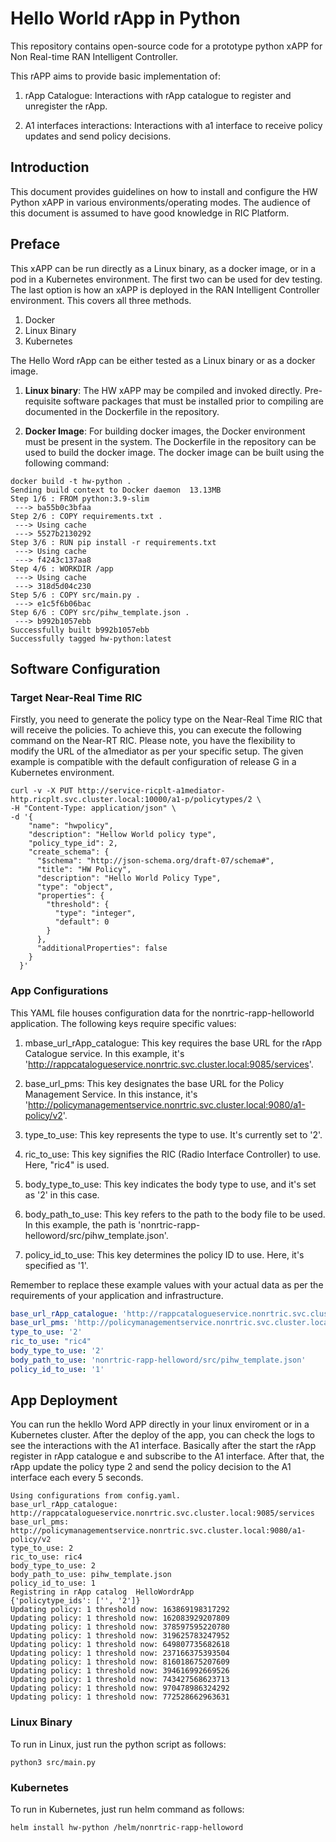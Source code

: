 # Hello World rApp in Python
This repository contains open-source code for a prototype python xAPP for Non Real-time RAN Intelligent Controller.

This rAPP aims to provide basic implementation of:
1. rApp Catalogue: Interactions with rApp catalogue to register and unregister the rApp.

2. A1 interfaces interactions: Interactions with a1 interface to receive policy updates and send policy decisions.

## Introduction
This document provides guidelines on how to install and configure the HW Python xAPP in various environments/operating modes.
The audience of this document is assumed to have good knowledge in RIC Platform.

## Preface
This xAPP can be run directly as a Linux binary, as a docker image, or in a pod in a Kubernetes environment.  The first
two can be used for dev testing. The last option is how an xAPP is deployed in the RAN Intelligent Controller environment.
This covers all three methods. 

1. Docker 
2. Linux Binary
3. Kubernetes 

The Hello Word rApp can be either tested as a Linux binary or as a docker image.

1. **Linux binary**: The HW xAPP may be compiled and invoked directly. Pre-requisite software packages that must be installed prior to compiling are documented in the Dockerfile in the repository.

2. **Docker Image**: For building docker images, the Docker environment must be present in the system. The Dockerfile in the repository can be used to build the docker image. The docker image can be built using the following command:
```shell
docker build -t hw-python .
Sending build context to Docker daemon  13.13MB
Step 1/6 : FROM python:3.9-slim
 ---> ba55b0c3bfaa
Step 2/6 : COPY requirements.txt .
 ---> Using cache
 ---> 5527b2130292
Step 3/6 : RUN pip install -r requirements.txt
 ---> Using cache
 ---> f4243c137aa8
Step 4/6 : WORKDIR /app
 ---> Using cache
 ---> 318d5d04c230
Step 5/6 : COPY src/main.py .
 ---> e1c5f6b06bac
Step 6/6 : COPY src/pihw_template.json .
 ---> b992b1057ebb
Successfully built b992b1057ebb
Successfully tagged hw-python:latest
```
## Software Configuration

### Target Near-Real Time RIC
Firstly, you need to generate the policy type on the Near-Real Time RIC that will receive the policies. To achieve this, you can execute the following command on the Near-RT RIC.
Please note, you have the flexibility to modify the URL of the a1mediator as per your specific setup. The given example is compatible with the default configuration of release G in a Kubernetes environment.
```shell
curl -v -X PUT http://service-ricplt-a1mediator-http.ricplt.svc.cluster.local:10000/a1-p/policytypes/2 \
-H "Content-Type: application/json" \
-d '{
    "name": "hwpolicy",
    "description": "Hellow World policy type",
    "policy_type_id": 2,
    "create_schema": {
      "$schema": "http://json-schema.org/draft-07/schema#",
      "title": "HW Policy",
      "description": "Hello World Policy Type",
      "type": "object",
      "properties": {
        "threshold": {
          "type": "integer",
          "default": 0
        }
      },
      "additionalProperties": false
    }
  }'
```

### App Configurations

This YAML file houses configuration data for the nonrtric-rapp-helloworld application. The following keys require specific values:

1. mbase_url_rApp_catalogue: This key requires the base URL for the rApp Catalogue service. In this example, it's 'http://rappcatalogueservice.nonrtric.svc.cluster.local:9085/services'.

2. base_url_pms: This key designates the base URL for the Policy Management Service. In this instance, it's 'http://policymanagementservice.nonrtric.svc.cluster.local:9080/a1-policy/v2'.

3. type_to_use: This key represents the type to use. It's currently set to '2'.

4. ric_to_use: This key signifies the RIC (Radio Interface Controller) to use. Here, "ric4" is used.

5. body_type_to_use: This key indicates the body type to use, and it's set as '2' in this case.

6. body_path_to_use: This key refers to the path to the body file to be used. In this example, the path is 'nonrtric-rapp-helloword/src/pihw_template.json'.

7. policy_id_to_use: This key determines the policy ID to use. Here, it's specified as '1'.

Remember to replace these example values with your actual data as per the requirements of your application and infrastructure.

```yaml
base_url_rApp_catalogue: 'http://rappcatalogueservice.nonrtric.svc.cluster.local:9085/services'
base_url_pms: 'http://policymanagementservice.nonrtric.svc.cluster.local:9080/a1-policy/v2'
type_to_use: '2'
ric_to_use: "ric4"
body_type_to_use: '2'
body_path_to_use: 'nonrtric-rapp-helloword/src/pihw_template.json'
policy_id_to_use: '1'
```

## App Deployment
You can run the hekllo Word APP directly in your linux enviroment or in a Kubernetes cluster. After the deploy of the app, you can check the logs to see the interactions with the A1 interface. Basically after the start the rApp register in rApp catalogue e and subscribe to the A1 interface. After that, the rApp update the policy type 2 and send the policy decision to the A1 interface each every 5 seconds.

```
Using configurations from config.yaml.
base_url_rApp_catalogue: http://rappcatalogueservice.nonrtric.svc.cluster.local:9085/services
base_url_pms: http://policymanagementservice.nonrtric.svc.cluster.local:9080/a1-policy/v2
type_to_use: 2
ric_to_use: ric4
body_type_to_use: 2
body_path_to_use: pihw_template.json
policy_id_to_use: 1
Registring in rApp catalog  HelloWordrApp
{'policytype_ids': ['', '2']}
Updating policy: 1 threshold now: 163869198317292
Updating policy: 1 threshold now: 162083929207809
Updating policy: 1 threshold now: 378597595220780
Updating policy: 1 threshold now: 319625783247952
Updating policy: 1 threshold now: 649807735682618
Updating policy: 1 threshold now: 237166375393504
Updating policy: 1 threshold now: 816018675207609
Updating policy: 1 threshold now: 394616992669526
Updating policy: 1 threshold now: 743427568623713
Updating policy: 1 threshold now: 970478986324292
Updating policy: 1 threshold now: 772528662963631
```
### Linux Binary
To run in Linux, just run the python script as follows:
```shell
python3 src/main.py
```

### Kubernetes

To run in Kubernetes, just run helm command as follows:
```shell
helm install hw-python /helm/nonrtric-rapp-helloword
```

